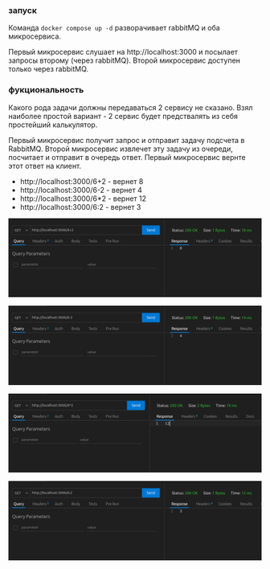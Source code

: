 ### запуск

Команда `docker compose up -d` разворачивает rabbitMQ и оба микросервиса.

Первый микросервис слушает на http://localhost:3000 и посылает запросы второму (через rabbitMQ).
Второй микросервис доступен только через rabbitMQ.

### фукциональность

Какого рода задачи должны передаваться 2 сервису не сказано.
Взял наиболее простой вариант - 2 сервис будет предствалять из себя простейший калькулятор.

Первый микросервис получит запрос и отправит задачу подсчета в RabbitMQ.
Второй микросервис извлечет эту задачу из очереди, посчитает и отправит в очередь ответ.
Первый микросервис вернте этот ответ на клиент.

- http://localhost:3000/6+2   - вернет 8
- http://localhost:3000/6-2   - вернет 4
- http://localhost:3000/6*2   - вернет 12
- http://localhost:3000/6:2   - вернет 3

![Alt text](req_example_plus.png)

![Alt text](req_example_minus.png)

![Alt text](req_example_multiply.png)

![Alt text](req_example_divide.png)